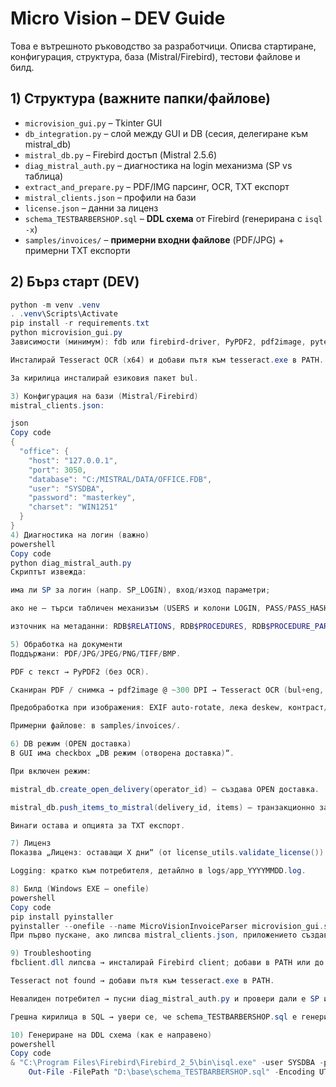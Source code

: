 # Micro Vision – DEV Guide

Това е вътрешното ръководство за разработчици. Описва стартиране, конфигурация, структура, база (Mistral/Firebird), тестови файлове и билд.

## 1) Структура (важните папки/файлове)
- `microvision_gui.py` – Tkinter GUI
- `db_integration.py` – слой между GUI и DB (сесия, делегиране към mistral_db)
- `mistral_db.py` – Firebird достъп (Mistral 2.5.6)
- `diag_mistral_auth.py` – диагностика на login механизма (SP vs таблица)
- `extract_and_prepare.py` – PDF/IMG парсинг, OCR, TXT експорт
- `mistral_clients.json` – профили на бази
- `license.json` – данни за лиценз
- `schema_TESTBARBERSHOP.sql` – **DDL схема** от Firebird (генерирана с `isql -x`)
- `samples/invoices/` – **примерни входни файлове** (PDF/JPG) + примерни TXT експорти

## 2) Бърз старт (DEV)
```powershell
python -m venv .venv
. .venv\Scripts\Activate
pip install -r requirements.txt
python microvision_gui.py
Зависимости (минимум): fdb или firebird-driver, PyPDF2, pdf2image, pytesseract, Pillow, opencv-python, loguru, tk.

Инсталирай Tesseract OCR (x64) и добави пътя към tesseract.exe в PATH.

За кирилица инсталирай езиковия пакет bul.

3) Конфигурация на бази (Mistral/Firebird)
mistral_clients.json:

json
Copy code
{
  "office": {
    "host": "127.0.0.1",
    "port": 3050,
    "database": "C:/MISTRAL/DATA/OFFICE.FDB",
    "user": "SYSDBA",
    "password": "masterkey",
    "charset": "WIN1251"
  }
}
4) Диагностика на логин (важно)
powershell
Copy code
python diag_mistral_auth.py
Скриптът извежда:

има ли SP за логин (напр. SP_LOGIN), вход/изход параметри;

ако не – търси табличен механизъм (USERS и колони LOGIN, PASS/PASS_HASH/PASSWORD);

източник на метаданни: RDB$RELATIONS, RDB$PROCEDURES, RDB$PROCEDURE_PARAMETERS, RDB$FIELDS.

5) Обработка на документи
Поддържани: PDF/JPG/JPEG/PNG/TIFF/BMP.

PDF с текст → PyPDF2 (без OCR).

Сканиран PDF / снимка → pdf2image @ ~300 DPI → Tesseract OCR (bul+eng, OEM=3, PSM=6).

Предобработка при изображения: EXIF auto-rotate, лека deskew, контраст/threshold.

Примерни файлове: в samples/invoices/.

6) DB режим (OPEN доставка)
В GUI има checkbox „DB режим (отворена доставка)“.

При включен режим:

mistral_db.create_open_delivery(operator_id) – създава OPEN доставка.

mistral_db.push_items_to_mistral(delivery_id, items) – транзакционно записва редовете.

Винаги остава и опцията за TXT експорт.

7) Лиценз
Показва „Лиценз: оставащи X дни“ (от license_utils.validate_license()).

Logging: кратко към потребителя, детайлно в logs/app_YYYYMMDD.log.

8) Билд (Windows EXE – onefile)
powershell
Copy code
pip install pyinstaller
pyinstaller --onefile --name MicroVisionInvoiceParser microvision_gui.spec
При първо пускане, ако липсва mistral_clients.json, приложението създава примерен и предлага избор/редакция на профил.

9) Troubleshooting
fbclient.dll липсва → инсталирай Firebird client; добави в PATH или до exe.

Tesseract not found → добави пътя към tesseract.exe в PATH.

Невалиден потребител → пусни diag_mistral_auth.py и провери дали е SP или таблица.

Грешна кирилица в SQL → увери се, че schema_TESTBARBERSHOP.sql е генериран с -ch UTF8 и записан UTF-8.

10) Генериране на DDL схема (как е направено)
powershell
Copy code
& "C:\Program Files\Firebird\Firebird_2_5\bin\isql.exe" -user SYSDBA -password masterkey -ch UTF8 -x "D:\base\TESTBARBERSHOP.FDB" |
    Out-File -FilePath "D:\base\schema_TESTBARBERSHOP.sql" -Encoding UTF8